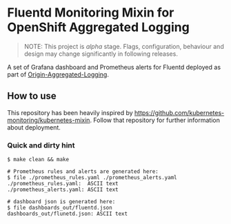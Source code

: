# Fluentd Monitoring Mixin for OpenShift Aggregated Logging

> NOTE: This project is *alpha* stage. Flags, configuration, behaviour and design may change significantly in following releases.

A set of Grafana dashboard and Prometheus alerts for Fluentd deployed as part of [Origin-Aggregated-Logging](https://github.com/openshift/origin-aggregated-logging/).

## How to use

This repository has been heavily inspired by <https://github.com/kubernetes-monitoring/kubernetes-mixin>.
Follow that repository for further information about deployment.

### Quick and dirty hint

```
$ make clean && make

# Prometheus rules and alerts are generated here:
$ file ./prometheus_rules.yaml ./prometheus_alerts.yaml 
./prometheus_rules.yaml:  ASCII text
./prometheus_alerts.yaml: ASCII text

# dashboard json is generated here:
$ file dashboards_out/fluentd.json 
dashboards_out/flunetd.json: ASCII text 
```